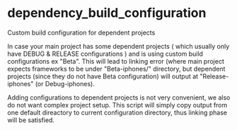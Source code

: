 # dependency_build_configuration
Custom build configuration for dependent projects

In case your main project has some dependent projects ( which usually only have DEBUG & RELEASE configurations ) and is using custom build configurations ex "Beta".
This will lead to linking error (where main project expects frameworks to be under "Beta-iphones/" directory, but dependent projects (since they do not have Beta configuration) will output at "Release-iphones" (or Debug-iphones). 

Adding configurations to dependent projects is not very convenient, we also do not want complex project setup. This script will simply copy output from one default direactory to current configuration directory, thus linking phase will be satisfied.
